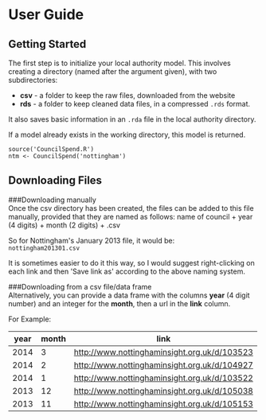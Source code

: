 User Guide
===========

Getting Started
---------------

The first step is to initialize your local authority model. This involves
creating a directory (named after the argument given), with two subdirectories:

-   **csv** - a folder to keep the raw files, downloaded from the website
-   **rds** - a folder to keep cleaned data files, in a compressed `.rds` format.

It also saves basic information in an `.rda` file in the local authority
directory.

If a model already exists in the working directory, this model is returned.

```
source('CouncilSpend.R')
ntm <- CouncilSpend('nottingham')
```

Downloading Files
-----------------

###Downloading manually  
Once the csv directory has been created, the files can be added to this file 
manually, provided that they are named as follows:
name of council + year (4 digits) + month (2 digits) + .csv

So for Nottingham's January 2013 file, it would be:  
`nottingham201301.csv`

It is sometimes easier to do it this way, so I would suggest right-clicking on 
each link and then 'Save link as' according to the above naming system.

###Downloading from a csv file/data frame  
Alternatively, you can provide a data frame with the columns **year** 
(4 digit number) and an integer for the **month**, then a url in the **link**
column.

For Example:

year|month|link
----|-----|----
2014|3|http://www.nottinghaminsight.org.uk/d/103523
2014|2|http://www.nottinghaminsight.org.uk/d/104927
2014|1|http://www.nottinghaminsight.org.uk/d/103522
2013|12|http://www.nottinghaminsight.org.uk/d/105038
2013|11|http://www.nottinghaminsight.org.uk/d/105153

